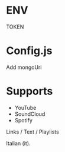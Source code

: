# ENV
TOKEN
 
# Config.js
Add mongoUri

# Supports
- YouTube
- SoundCloud
- Spotify

Links / Text / Playlists
 
Italian (it).